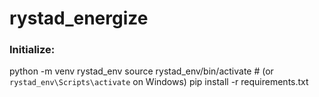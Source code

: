# rystad_energize
### Initialize: 
python -m venv rystad_env
source rystad_env/bin/activate  # (or `rystad_env\Scripts\activate` on Windows)
pip install -r requirements.txt
